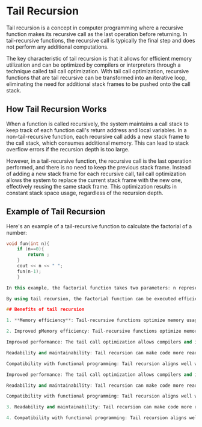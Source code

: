 # Tail Recursion

Tail recursion is a concept in computer programming where a recursive function makes its recursive call as the last operation before returning. In tail-recursive functions, the recursive call is typically the final step and does not perform any additional computations.

The key characteristic of tail recursion is that it allows for efficient memory utilization and can be optimized by compilers or interpreters through a technique called tail call optimization. With tail call optimization, recursive functions that are tail recursive can be transformed into an iterative loop, eliminating the need for additional stack frames to be pushed onto the call stack.

## How Tail Recursion Works

When a function is called recursively, the system maintains a call stack to keep track of each function call's return address and local variables. In a non-tail-recursive function, each recursive call adds a new stack frame to the call stack, which consumes additional memory. This can lead to stack overflow errors if the recursion depth is too large.

However, in a tail-recursive function, the recursive call is the last operation performed, and there is no need to keep the previous stack frame. Instead of adding a new stack frame for each recursive call, tail call optimization allows the system to replace the current stack frame with the new one, effectively reusing the same stack frame. This optimization results in constant stack space usage, regardless of the recursion depth.

## Example of Tail Recursion

Here's an example of a tail-recursive function to calculate the factorial of a number:

```c++
void fun(int n){
    if (n==0){
        return ;
    }
    cout << n << " ";
    fun(n-1);
    }

In this example, the factorial function takes two parameters: n represents the number for which we want to calculate the factorial, and acc is an accumulator that stores the intermediate result. The base case is when n reaches 0, at which point the accumulated result is returned. Otherwise, the function makes a tail-recursive call with n - 1 and acc * n as the updated parameters.

By using tail recursion, the factorial function can be executed efficiently without consuming excessive stack space. The tail call optimization allows the recursive calls to reuse the same stack frame, eliminating the need for additional memory allocation.

## Benefits of tail recursion

1. **Memory efficiency**: Tail-recursive functions optimize memory usage by reusing the same stack frame for each recursive call. This avoids excessive stack consumption and reduces the risk of stack overflow errors.

2. Improved pMemory efficiency: Tail-recursive functions optimize memory usage by reusing the same stack frame for each recursive call. This avoids excessive stack consumption and reduces the risk of stack overflow errors.

Improved performance: The tail call optimization allows compilers and interpreters to transform tail-recursive functions into iterative loops, eliminating the overhead associated with recursive function calls. This can result in improved performance and faster execution times.

Readability and maintainability: Tail recursion can make code more readable and easier to understand by organizing the recursion logic as the final step of the function. This can improve code maintainability and make it easier to reason about.

Compatibility with functional programming: Tail recursion aligns well with functional programming principles, where recursion is often used instead of iterative loops. Functional programming languages typically provide support for tail call optimization, further enhancing the benefits of tail recursion.Memory efficiency: Tail-recursive functions optimize memory usage by reusing the same stack frame for each recursive call. This avoids excessive stack consumption and reduces the risk of stack overflow errors.

Improved performance: The tail call optimization allows compilers and interpreters to transform tail-recursive functions into iterative loops, eliminating the overhead associated with recursive function calls. This can result in improved performance and faster execution times.

Readability and maintainability: Tail recursion can make code more readable and easier to understand by organizing the recursion logic as the final step of the function. This can improve code maintainability and make it easier to reason about.

Compatibility with functional programming: Tail recursion aligns well with functional programming principles, where recursion is often used instead of iterative loops. Functional programming languages typically provide support for tail call optimization, further enhancing the benefits of tail recursion.erformance: The tail call optimization allows compilers and interpreters to transform tail-recursive functions into iterative loops, eliminating the overhead associated with recursive function calls. This can result in improved performance and faster execution times.

3. Readability and maintainability: Tail recursion can make code more readable and easier to understand by organizing the recursion logic as the final step of the function. This can improve code maintainability and make it easier to reason about.

4. Compatibility with functional programming: Tail recursion aligns well with functional programming principles, where recursion is often used instead of iterative loops. Functional programming languages typically provide support for tail call optimization, further enhancing the benefits of tail recursion.
